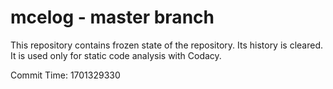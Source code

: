 # mcelog - master branch

This repository contains frozen state of the repository.
Its history is cleared. It is used only for static code
analysis with Codacy.

Commit Time: 1701329330